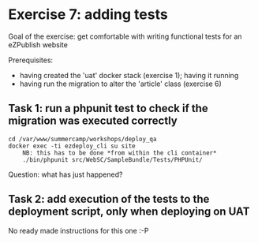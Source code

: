 Exercise 7: adding tests
========================

Goal of the exercise: get comfortable with writing functional tests for an eZPublish website

Prerequisites:
- having created the 'uat' docker stack (exercise 1); having it running
- having run the migration to alter the 'article' class (exercise 6)


## Task 1: run a phpunit test to check if the migration was executed correctly

    cd /var/www/summercamp/workshops/deploy_qa
    docker exec -ti ezdeploy_cli su site
        NB: this has to be done *from within the cli container*
        ./bin/phpunit src/WebSC/SampleBundle/Tests/PHPUnit/

Question: what has just happened?

## Task 2: add execution of the tests to the deployment script, only when deploying on UAT

No ready made instructions for this one :-P
